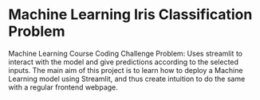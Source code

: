 # Machine Learning Iris Classification Problem

Machine Learning Course Coding Challenge Problem:
Uses streamlit to interact with the model and give predictions according to the selected inputs. The main aim of this project is to learn how to deploy a Machine Learning model using Streamlit, and thus create intuition to do the same with a regular frontend webpage.
